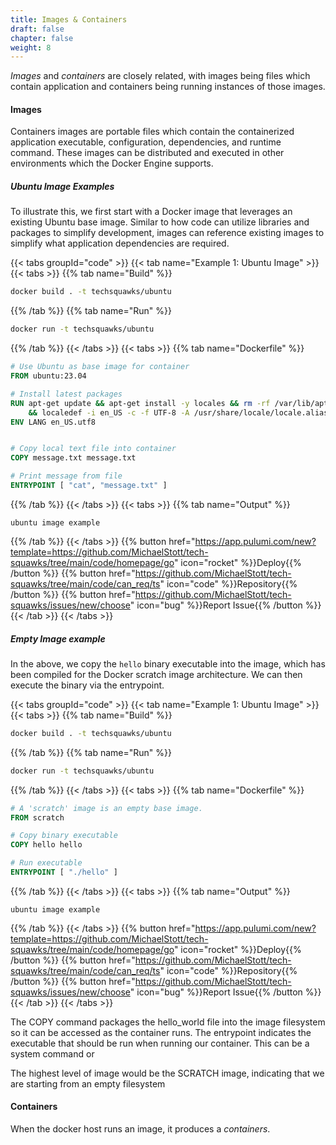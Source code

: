 ```yaml
---
title: Images & Containers
draft: false
chapter: false
weight: 8
---
```


_Images_ and _containers_ are closely related, with images being files which contain application and containers being running instances of those images.

#### Images

Containers images are portable files which contain the containerized application executable, configuration, dependencies, and runtime command. These images can be distributed and executed in other environments which the Docker Engine supports.

##### Ubuntu Image Examples

To illustrate this, we first start with a Docker image that leverages an existing Ubuntu base image. Similar to how code can utilize libraries and packages to simplify development, images can reference existing images to simplify what application dependencies are required.

{{< tabs groupId="code" >}}
{{< tab name="Example 1: Ubuntu Image" >}}
{{< tabs >}}
{{% tab name="Build" %}}

```sh
docker build . -t techsquawks/ubuntu
```

{{% /tab %}}
{{% tab name="Run" %}}

```sh
docker run -t techsquawks/ubuntu
```

{{% /tab %}}
{{< /tabs >}}
{{< tabs >}}
{{% tab name="Dockerfile" %}}

<!-- embedme containers/docker/images/parent/Dockerfile -->

```dockerfile
# Use Ubuntu as base image for container
FROM ubuntu:23.04

# Install latest packages
RUN apt-get update && apt-get install -y locales && rm -rf /var/lib/apt/lists/* \
    && localedef -i en_US -c -f UTF-8 -A /usr/share/locale/locale.alias en_US.UTF-8
ENV LANG en_US.utf8


# Copy local text file into container
COPY message.txt message.txt

# Print message from file
ENTRYPOINT [ "cat", "message.txt" ]
```

{{% /tab %}}
{{< /tabs >}}
{{< tabs >}}
{{% tab name="Output" %}}

```
ubuntu image example
```

{{% /tab %}}
{{< /tabs >}}
{{% button href="https://app.pulumi.com/new?template=https://github.com/MichaelStott/tech-squawks/tree/main/code/homepage/go" icon="rocket" %}}Deploy{{% /button %}}
{{% button href="https://github.com/MichaelStott/tech-squawks/tree/main/code/can_req/ts" icon="code" %}}Repository{{% /button %}}
{{% button href="https://github.com/MichaelStott/tech-squawks/issues/new/choose" icon="bug" %}}Report Issue{{% /button %}}
{{< /tab >}}
{{< /tabs >}}

##### Empty Image example

In the above, we copy the `hello` binary executable into the image, which has been compiled for the Docker scratch image architecture. We can then execute the binary via the entrypoint.

{{< tabs groupId="code" >}}
{{< tab name="Example 1: Ubuntu Image" >}}
{{< tabs >}}
{{% tab name="Build" %}}

```sh
docker build . -t techsquawks/ubuntu
```

{{% /tab %}}
{{% tab name="Run" %}}

```sh
docker run -t techsquawks/ubuntu
```

{{% /tab %}}
{{< /tabs >}}
{{< tabs >}}
{{% tab name="Dockerfile" %}}

<!-- embedme containers/docker/images/scratch/Dockerfile -->

```dockerfile
# A 'scratch' image is an empty base image.
FROM scratch

# Copy binary executable
COPY hello hello

# Run executable
ENTRYPOINT [ "./hello" ]
```

{{% /tab %}}
{{< /tabs >}}
{{< tabs >}}
{{% tab name="Output" %}}

```
ubuntu image example
```

{{% /tab %}}
{{< /tabs >}}
{{% button href="https://app.pulumi.com/new?template=https://github.com/MichaelStott/tech-squawks/tree/main/code/homepage/go" icon="rocket" %}}Deploy{{% /button %}}
{{% button href="https://github.com/MichaelStott/tech-squawks/tree/main/code/can_req/ts" icon="code" %}}Repository{{% /button %}}
{{% button href="https://github.com/MichaelStott/tech-squawks/issues/new/choose" icon="bug" %}}Report Issue{{% /button %}}
{{< /tab >}}
{{< /tabs >}}

The COPY command packages the hello_world file into the image filesystem so it can be accessed as the container runs. The entrypoint indicates the executable that should be run when running our container. This can be a system command or

The highest level of image would be the SCRATCH image, indicating that we are starting from an empty filesystem

#### Containers

When the docker host runs an image, it produces a _containers_.

